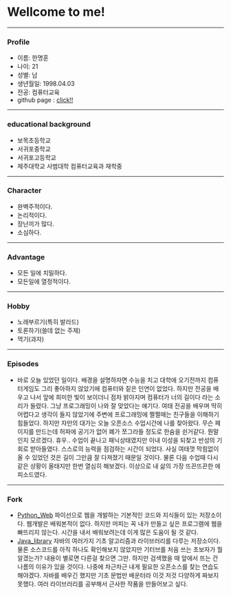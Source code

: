 # Wellcome to me! 
---
### Profile
* 이름: 한명훈
* 나이: 21
* 성별: 남
* 생년월일: 1998.04.03
* 전공: 컴퓨터교육
* github page : [click!!](hanmh.github.io)
---
### educational background
* 보목초등학교
* 서귀포중학교
* 서귀포고등학교
* 제주대학교 사범대학 컴퓨터교육과 재학중
---
### Character
* 완벽주적이다.
* 논리적이다.
* 장난끼가 많다.
* 소심하다.
---
### Advantage
* 모든 일에 치밀하다.
* 모든일에 열정적이다.
---
### Hobby
* 노래부르기(특히 발라드)
* 토론하기(쓸데 없는 주제)
* 먹기(과자)
---
### Episodes
* 바로 오늘 있었던 일이다. 배경을 설명하자면 수능을 치고 대학에 오기전까지 컴퓨터게임도 그리 좋아하지 않았기에 컴퓨터와 짙은 인연이 없었다. 하지만 전공을 배우고 나서 앞에 희미한 빛이 보이더니 점차 밝아지며 컴퓨터가 너의 길이다 라는 소리가 들렸다. 그냥 프로그래밍이 나와 잘 맞았다는 얘기다. 여태 전공을 배우며 딱히 어렵다고 생각이 들지 않았기에 주변에 프로그래밍에 쩔쩔매는 친구들을 이해하기 힘들었다. 하지만 자만의 대가는 오늘 오픈소스 수업시간에 나를 찾아왔다. 무슨 페이지를 만드는데 허파에 공기가 없어 폐가 쪼그라들 정도로 한숨을 쉰거같다. 뭔말인지 모르겠다. 휴우.. 수업이 끝나고 패닉상태였지만 이내 이성을 되찾고 반성의 기회로 받아들였다. 스스로의 능력을 점검하는 시간이 되었다. 사실 여태껏 막힘없이 올 수 있었던 것은 길이 그만큼 잘 다져졌기 때문일 것이다. 물론 다음 수업때 다시 같은 상황이 올태지만 한번 열심히 해보겠다. 이상으로 내 삶의 가장 뜨끈뜨끈한 에피소드였다.
---
### Fork
* [Python_Web](https://github.com/hanmh/PyTorch-FastCampus)
파이선으로 웹을 개발하는 기본적인 코드와 지식들이 있는 저장소이다.
웹개발은 배워본적이 없다. 하지만 머피는 꼭 내가 만들고 싶은 프로그램에 웹을 빠뜨리지 않는다. 시간을 내서 배워보려는데 이게 많은 도움이 될 것 같다.
* [Java_library](https://github.com/hanmh/Java)
자바의 여러가지 기초 알고리즘과 라이브러리를 다루는 저장소이다. 물론 소스코드를 아직 하나도 확인해보지 않았지만 기터브를 처음 쓰는 초보자가 뭘 알겠는가? 내용이 별로면 다른걸 찾으면 그만. 하지만 검색했을 때 앞에서 뜨는 건 나름의 이유가 있을 것이다. 나중에 차근차근 내게 필요한 오픈소스를 찾는 연습도 해야겠다.
자바를 배우긴 했지만 기초 문법만 배운터라 이것 저것 다양하게 짜보지 못했다. 여러 라이브러리를 공부해서 근사한 작품을 만들어보고 싶다.
